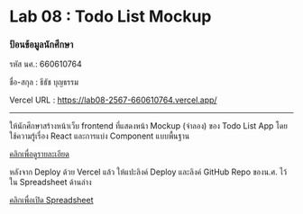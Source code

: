 # Lab 08 : Todo List Mockup

### ป้อนข้อมูลนักศึกษา

รหัส นศ.: 660610764

ชื่อ-สกุล : ธีธัช บุญธรรม

Vercel URL : https://lab08-2567-660610764.vercel.app/

---

ให้นักศึกษาสร้างหน้าเว็บ frontend ที่แสดงหน้า Mockup (จำลอง) ของ Todo List App โดยใช้ความรู้เรื่อง React และการแบ่ง Component แบบพื้นฐาน

[คลิกเพื่อดูรายละเอียด](https://o365cmu-my.sharepoint.com/:b:/g/personal/dome_potikanond_cmu_ac_th/EQ6kLJNF4PRCpGqjekQu3bgBOg4SBYJv2uvFyBci00icuw?e=4p60SV)

หลังจาก Deploy ด้วย Vercel แล้ว ให้แปะลิงค์ Deploy และลิงค์ GitHub Repo ของน.ศ. ไว้ใน Spreadsheet ด้านล่าง

[คลิกเพื่อเปิด Spreadsheet](https://o365cmu-my.sharepoint.com/:x:/g/personal/dome_potikanond_cmu_ac_th/EfmPM2Wz7OZAiAn23yVwzKwBQHqwexFV9D9nodS5msT5WA?e=Mh82x3)
